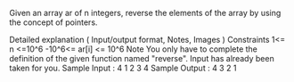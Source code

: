 Given an array ar of n integers, reverse the elements of the array by using the concept of pointers.

Detailed explanation ( Input/output format, Notes, Images )
Constraints
1<= n <=10^6
-10^6<= ar[i] <= 10^6
Note
 You only have to complete the definition of the given function named "reverse". Input has already been taken for you.
Sample Input :
4
1
2
3
4
Sample Output :
4 3 2 1 

